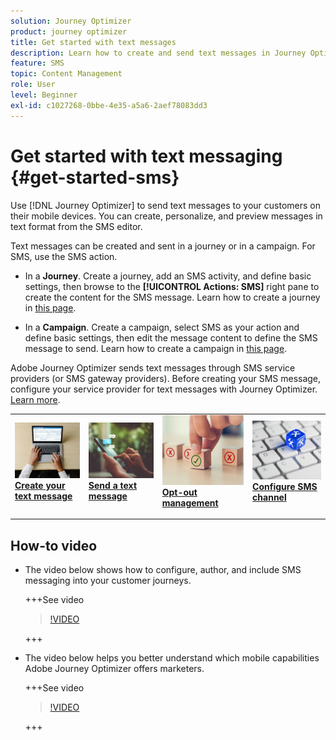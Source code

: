 ```yaml
---
solution: Journey Optimizer
product: journey optimizer
title: Get started with text messages
description: Learn how to create and send text messages in Journey Optimizer
feature: SMS
topic: Content Management
role: User
level: Beginner
exl-id: c1027268-0bbe-4e35-a5a6-2aef78083dd3
---
```

# Get started with text messaging {#get-started-sms}

Use [!DNL Journey Optimizer] to send text messages to your customers on their mobile devices. You can create, personalize, and preview messages in text format from the SMS editor.

Text messages can be created and sent in a journey or in a campaign. For SMS, use the SMS action.

* In a **Journey**. Create a journey, add an SMS activity, and define basic settings, then browse to the **[!UICONTROL Actions: SMS]** right pane to create the content for the SMS message. Learn how to create a journey in [this page](../building-journeys/journey-gs.md).

* In a **Campaign**. Create a campaign, select SMS as your action and define basic settings, then edit the message content to define the SMS message to send. Learn how to create a campaign in [this page](../campaigns/create-campaign.md#configure).

Adobe Journey Optimizer sends text messages through SMS service providers (or SMS gateway providers). Before creating your SMS message, configure your service provider for text messages with Journey Optimizer. [Learn more](sms-configuration.md).

<!--
>[!IMPORTANT] 
>
> Sending Multimedia Message Service (MMS) with Adobe Journey Optimizer is only supported when integrating with **Sinch**.
-->

<table style="table-layout:fixed"><tr style="border: 0;">
<td>
<a href="create-sms.md">
<img alt="Lead" src="../assets/do-not-localize/sms-create.jpeg">
</a>
<div><a href="create-sms.md"><strong>Create your text message</strong>
</div>
<p>
</td>
<td>
<a href="send-sms.md">
<img alt="Infrequent" src="../assets/do-not-localize/sms-sending.jpg">
</a>
<div>
<a href="send-sms.md"><strong>Send a text message</strong></a>
</div>
<p></td>
<td>
<a href="sms-opt-out.md">
<img alt="Validation" src="../assets/do-not-localize/sms-opt-out.jpg">
</a>
<div>
<a href="sms-opt-out.md"><strong>Opt-out management</strong></a>
</div>
<p>
</td>
<td>
<a href="sms-configuration.md">
<img alt="Validation" src="../assets/do-not-localize/sms-config.jpg">
</a>
<div>
<a href="sms-configuration.md"><strong>Configure SMS channel</strong></a>
</div>
<p>
</td>
</tr></table>

## How-to video

* The video below shows how to configure, author, and include SMS messaging into your customer journeys.

    +++See video

    >[!VIDEO](https://video.tv.adobe.com/v/3420509?learn=on)

    +++

* The video below helps you better understand which mobile capabilities Adobe Journey Optimizer offers marketers.


    +++See video

    >[!VIDEO](https://video.tv.adobe.com/v/3426021?quality=12&learn=on)

    +++
